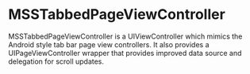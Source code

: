 # MSSTabbedPageViewController

MSSTabbedPageViewController is a UIViewController which mimics the Android style tab bar page view controllers. It also provides a UIPageViewController wrapper that provides improved data source and delegation for scroll updates. 
